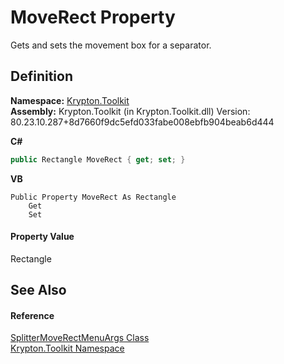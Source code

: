 # MoveRect Property


Gets and sets the movement box for a separator.



## Definition
**Namespace:** <a href="79d2eac2-21f4-54ff-7552-b20c33c30600.md">Krypton.Toolkit</a>  
**Assembly:** Krypton.Toolkit (in Krypton.Toolkit.dll) Version: 80.23.10.287+8d7660f9dc5efd033fabe008ebfb904beab6d444

**C#**
``` C#
public Rectangle MoveRect { get; set; }
```
**VB**
``` VB
Public Property MoveRect As Rectangle
	Get
	Set
```



#### Property Value
Rectangle

## See Also


#### Reference
<a href="e3e9a856-4c94-f961-bdf9-263285044ed5.md">SplitterMoveRectMenuArgs Class</a>  
<a href="79d2eac2-21f4-54ff-7552-b20c33c30600.md">Krypton.Toolkit Namespace</a>  

